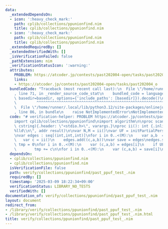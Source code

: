 ```yaml
---
data:
  _extendedDependsOn:
  - icon: ':heavy_check_mark:'
    path: cplib/collections/ppunionfind.nim
    title: cplib/collections/ppunionfind.nim
  - icon: ':heavy_check_mark:'
    path: cplib/collections/ppunionfind.nim
    title: cplib/collections/ppunionfind.nim
  _extendedRequiredBy: []
  _extendedVerifiedWith: []
  _isVerificationFailed: false
  _pathExtension: nim
  _verificationStatusIcon: ':warning:'
  attributes:
    PROBLEM: https://atcoder.jp/contests/past202004-open/tasks/past202004_o
    links:
    - https://atcoder.jp/contests/past202004-open/tasks/past202004_o
  bundledCode: "Traceback (most recent call last):\n  File \"/home/runner/.local/lib/python3.12/site-packages/onlinejudge_verify/documentation/build.py\"\
    , line 71, in _render_source_code_stat\n    bundled_code = language.bundle(stat.path,\
    \ basedir=basedir, options={'include_paths': [basedir]}).decode()\n          \
    \         ^^^^^^^^^^^^^^^^^^^^^^^^^^^^^^^^^^^^^^^^^^^^^^^^^^^^^^^^^^^^^^^^^^^^^^^^^^^^^^^^^\n\
    \  File \"/home/runner/.local/lib/python3.12/site-packages/onlinejudge_verify/languages/nim.py\"\
    , line 86, in bundle\n    raise NotImplementedError\nNotImplementedError\n"
  code: "# verification-helper: PROBLEM https://atcoder.jp/contests/past202004-open/tasks/past202004_o\n\
    import cplib/collections/ppunionfind\nimport algorithm\n\nproc scanf(formatstr:\
    \ cstring){.header: \"<stdio.h>\", varargs.}\nproc ii(): int {.inline.} = scanf(\"\
    %lld\\n\", addr result)\n\nvar N,M = ii()\nvar UF = initPartialPersistentUnionFind(N)\n\
    \nvar edges : seq[(int,int,int)]\nfor i in 0..<(M):\n    var a,b  = ii()-1\n \
    \   var c = ii()\n    edges.add((c,a,b))\nvar save = edges\nedges.sort()\nvar\
    \ tmp = 0\nfor i in 0..<(M):\n    var (c,a,b) = edges[i]\n    if UF.unite(a,b,i):\n\
    \        tmp += c\n\nfor i in 0..<(M):\n    var (c,a,b) = save[i]\n    echo tmp+c-edges[UF.when_unite(a,b)][0]"
  dependsOn:
  - cplib/collections/ppunionfind.nim
  - cplib/collections/ppunionfind.nim
  isVerificationFile: false
  path: verify/collections/ppunionfind/past_ppuf_test_.nim
  requiredBy: []
  timestamp: '2025-03-09 18:22:34+09:00'
  verificationStatus: LIBRARY_NO_TESTS
  verifiedWith: []
documentation_of: verify/collections/ppunionfind/past_ppuf_test_.nim
layout: document
redirect_from:
- /library/verify/collections/ppunionfind/past_ppuf_test_.nim
- /library/verify/collections/ppunionfind/past_ppuf_test_.nim.html
title: verify/collections/ppunionfind/past_ppuf_test_.nim
---
```


